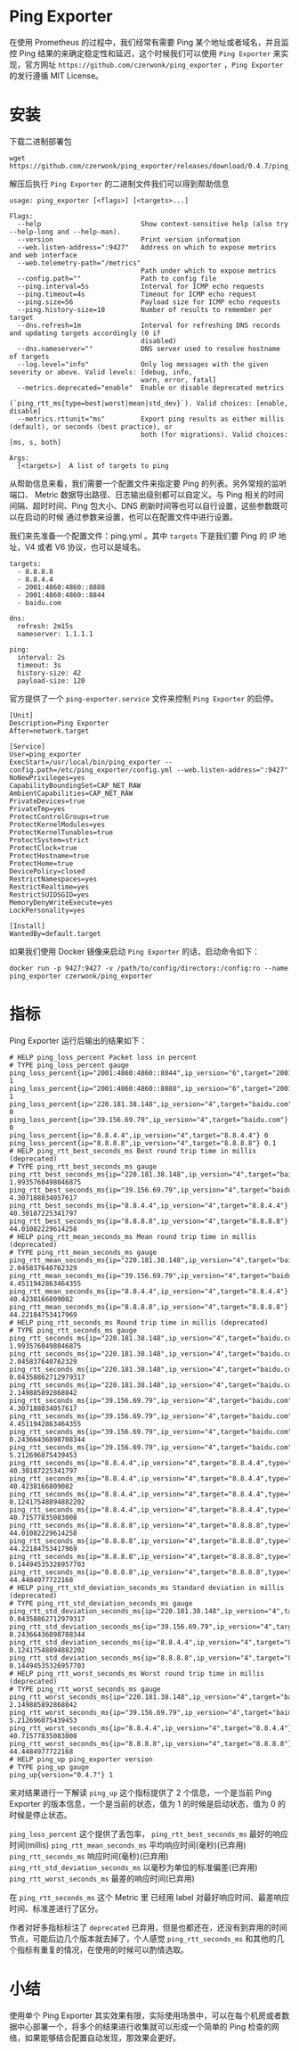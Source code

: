 # Ping Exporter

在使用 Prometheus 的过程中，我们经常有需要 Ping 某个地址或者域名，并且监控 Ping 结果的来确定稳定性和延迟，这个时候我们可以使用 `Ping Exporter` 来实现，官方网址 `https://github.com/czerwonk/ping_exporter` ，`Ping Exporter` 的发行遵循 MIT License。


# 安装
下载二进制部署包 

```
wget https://github.com/czerwonk/ping_exporter/releases/download/0.4.7/ping_exporter_0.4.7_linux_amd64.tar.gz
```

解压后执行 `Ping Exporter` 的二进制文件我们可以得到帮助信息

```
usage: ping_exporter [<flags>] [<targets>...]

Flags:
  --help                         Show context-sensitive help (also try --help-long and --help-man).
  --version                      Print version information
  --web.listen-address=":9427"   Address on which to expose metrics and web interface
  --web.telemetry-path="/metrics"
                                 Path under which to expose metrics
  --config.path=""               Path to config file
  --ping.interval=5s             Interval for ICMP echo requests
  --ping.timeout=4s              Timeout for ICMP echo request
  --ping.size=56                 Payload size for ICMP echo requests
  --ping.history-size=10         Number of results to remember per target
  --dns.refresh=1m               Interval for refreshing DNS records and updating targets accordingly (0 if
                                 disabled)
  --dns.nameserver=""            DNS server used to resolve hostname of targets
  --log.level="info"             Only log messages with the given severity or above. Valid levels: [debug, info,
                                 warn, error, fatal]
  --metrics.deprecated="enable"  Enable or disable deprecated metrics
                                 (`ping_rtt_ms{type=best|worst|mean|std_dev}`). Valid choices: [enable, disable]
  --metrics.rttunit="ms"         Export ping results as either millis (default), or seconds (best practice), or
                                 both (for migrations). Valid choices: [ms, s, both]

Args:
  [<targets>]  A list of targets to ping
```

从帮助信息来看，我们需要一个配置文件来指定要 Ping 的列表。另外常规的监听端口、 Metric 数据导出路径、日志输出级别都可以自定义。与 Ping 相关的时间间隔、超时时间、Ping 包大小、DNS 刷新时间等也可以自行设置，这些参数既可以在启动的时候 通过参数来设置，也可以在配置文件中进行设置。

我们来先准备一个配置文件：ping.yml 。其中 `targets` 下是我们要 Ping 的 IP 地址，V4 或者 V6 协议，也可以是域名。
```
targets:
  - 8.8.8.8
  - 8.8.4.4
  - 2001:4860:4860::8888
  - 2001:4860:4860::8844
  - baidu.com

dns:
  refresh: 2m15s
  nameserver: 1.1.1.1

ping:
  interval: 2s
  timeout: 3s
  history-size: 42
  payload-size: 120
```

官方提供了一个 `ping-exporter.service` 文件来控制 `Ping Exporter` 的启停。

```
[Unit]
Description=Ping Exporter
After=network.target

[Service]
User=ping_exporter
ExecStart=/usr/local/bin/ping_exporter --config.path=/etc/ping_exporter/config.yml --web.listen-address=":9427"
NoNewPrivileges=yes
CapabilityBoundingSet=CAP_NET_RAW
AmbientCapabilities=CAP_NET_RAW
PrivateDevices=true
PrivateTmp=yes
ProtectControlGroups=true
ProtectKernelModules=yes
ProtectKernelTunables=true
ProtectSystem=strict
ProtectClock=true
ProtectHostname=true
ProtectHome=true
DevicePolicy=closed
RestrictNamespaces=yes
RestrictRealtime=yes
RestrictSUIDSGID=yes
MemoryDenyWriteExecute=yes
LockPersonality=yes

[Install]
WantedBy=default.target
```

如果我们使用 Docker 镜像来启动 `Ping Exporter` 的话，启动命令如下：

```
docker run -p 9427:9427 -v /path/to/config/directory:/config:ro --name ping_exporter czerwonk/ping_exporter

```


# 指标

Ping Exporter 运行后输出的结果如下：
```
# HELP ping_loss_percent Packet loss in percent
# TYPE ping_loss_percent gauge
ping_loss_percent{ip="2001:4860:4860::8844",ip_version="6",target="2001:4860:4860::8844"} 1
ping_loss_percent{ip="2001:4860:4860::8888",ip_version="6",target="2001:4860:4860::8888"} 1
ping_loss_percent{ip="220.181.38.148",ip_version="4",target="baidu.com"} 0
ping_loss_percent{ip="39.156.69.79",ip_version="4",target="baidu.com"} 0
ping_loss_percent{ip="8.8.4.4",ip_version="4",target="8.8.4.4"} 0
ping_loss_percent{ip="8.8.8.8",ip_version="4",target="8.8.8.8"} 0.1
# HELP ping_rtt_best_seconds_ms Best round trip time in millis (deprecated)
# TYPE ping_rtt_best_seconds_ms gauge
ping_rtt_best_seconds_ms{ip="220.181.38.148",ip_version="4",target="baidu.com"} 1.9935760498046875
ping_rtt_best_seconds_ms{ip="39.156.69.79",ip_version="4",target="baidu.com"} 4.307188034057617
ping_rtt_best_seconds_ms{ip="8.8.4.4",ip_version="4",target="8.8.4.4"} 40.30187225341797
ping_rtt_best_seconds_ms{ip="8.8.8.8",ip_version="4",target="8.8.8.8"} 44.01082229614258
# HELP ping_rtt_mean_seconds_ms Mean round trip time in millis (deprecated)
# TYPE ping_rtt_mean_seconds_ms gauge
ping_rtt_mean_seconds_ms{ip="220.181.38.148",ip_version="4",target="baidu.com"} 2.045837640762329
ping_rtt_mean_seconds_ms{ip="39.156.69.79",ip_version="4",target="baidu.com"} 4.4511942863464355
ping_rtt_mean_seconds_ms{ip="8.8.4.4",ip_version="4",target="8.8.4.4"} 40.4238166809082
ping_rtt_mean_seconds_ms{ip="8.8.8.8",ip_version="4",target="8.8.8.8"} 44.22184753417969
# HELP ping_rtt_seconds_ms Round trip time in millis (deprecated)
# TYPE ping_rtt_seconds_ms gauge
ping_rtt_seconds_ms{ip="220.181.38.148",ip_version="4",target="baidu.com",type="best"} 1.9935760498046875
ping_rtt_seconds_ms{ip="220.181.38.148",ip_version="4",target="baidu.com",type="mean"} 2.045837640762329
ping_rtt_seconds_ms{ip="220.181.38.148",ip_version="4",target="baidu.com",type="std_dev"} 0.04358862712979317
ping_rtt_seconds_ms{ip="220.181.38.148",ip_version="4",target="baidu.com",type="worst"} 2.149885892868042
ping_rtt_seconds_ms{ip="39.156.69.79",ip_version="4",target="baidu.com",type="best"} 4.307188034057617
ping_rtt_seconds_ms{ip="39.156.69.79",ip_version="4",target="baidu.com",type="mean"} 4.4511942863464355
ping_rtt_seconds_ms{ip="39.156.69.79",ip_version="4",target="baidu.com",type="std_dev"} 0.24366436898708344
ping_rtt_seconds_ms{ip="39.156.69.79",ip_version="4",target="baidu.com",type="worst"} 5.212696075439453
ping_rtt_seconds_ms{ip="8.8.4.4",ip_version="4",target="8.8.4.4",type="best"} 40.30187225341797
ping_rtt_seconds_ms{ip="8.8.4.4",ip_version="4",target="8.8.4.4",type="mean"} 40.4238166809082
ping_rtt_seconds_ms{ip="8.8.4.4",ip_version="4",target="8.8.4.4",type="std_dev"} 0.12417548894882202
ping_rtt_seconds_ms{ip="8.8.4.4",ip_version="4",target="8.8.4.4",type="worst"} 40.71577835083008
ping_rtt_seconds_ms{ip="8.8.8.8",ip_version="4",target="8.8.8.8",type="best"} 44.01082229614258
ping_rtt_seconds_ms{ip="8.8.8.8",ip_version="4",target="8.8.8.8",type="mean"} 44.22184753417969
ping_rtt_seconds_ms{ip="8.8.8.8",ip_version="4",target="8.8.8.8",type="std_dev"} 0.14494535326957703
ping_rtt_seconds_ms{ip="8.8.8.8",ip_version="4",target="8.8.8.8",type="worst"} 44.4484977722168
# HELP ping_rtt_std_deviation_seconds_ms Standard deviation in millis (deprecated)
# TYPE ping_rtt_std_deviation_seconds_ms gauge
ping_rtt_std_deviation_seconds_ms{ip="220.181.38.148",ip_version="4",target="baidu.com"} 0.04358862712979317
ping_rtt_std_deviation_seconds_ms{ip="39.156.69.79",ip_version="4",target="baidu.com"} 0.24366436898708344
ping_rtt_std_deviation_seconds_ms{ip="8.8.4.4",ip_version="4",target="8.8.4.4"} 0.12417548894882202
ping_rtt_std_deviation_seconds_ms{ip="8.8.8.8",ip_version="4",target="8.8.8.8"} 0.14494535326957703
# HELP ping_rtt_worst_seconds_ms Worst round trip time in millis (deprecated)
# TYPE ping_rtt_worst_seconds_ms gauge
ping_rtt_worst_seconds_ms{ip="220.181.38.148",ip_version="4",target="baidu.com"} 2.149885892868042
ping_rtt_worst_seconds_ms{ip="39.156.69.79",ip_version="4",target="baidu.com"} 5.212696075439453
ping_rtt_worst_seconds_ms{ip="8.8.4.4",ip_version="4",target="8.8.4.4"} 40.71577835083008
ping_rtt_worst_seconds_ms{ip="8.8.8.8",ip_version="4",target="8.8.8.8"} 44.4484977722168
# HELP ping_up ping_exporter version
# TYPE ping_up gauge
ping_up{version="0.4.7"} 1
```

来对结果进行一下解读
`ping_up` 这个指标提供了 2 个信息，一个是当前 Ping Exporter 的版本信息，一个是当前的状态，值为 1 的时候是启动状态，值为 0 的时候是停止状态。


`ping_loss_percent` 这个提供了丢包率，
`ping_rtt_best_seconds_ms` 最好的响应时间(millis)
`ping_rtt_mean_seconds_ms` 平均响应时间(毫秒)(已弃用)
`ping_rtt_seconds_ms` 响应时间(毫秒)(已弃用)
`ping_rtt_std_deviation_seconds_ms` 以毫秒为单位的标准偏差(已弃用)
`ping_rtt_worst_seconds_ms` 最差的响应时间(已弃用)

在 `ping_rtt_seconds_ms` 这个 Metric 里 已经用 label 对最好响应时间、最差响应时间、标准差进行了区分。

作者对好多指标标注了 `deprecated`  已弃用，但是也都还在，还没有到弃用的时间节点，可能后边几个版本就去掉了，个人感觉 `ping_rtt_seconds_ms` 和其他的几个指标有重复的情况，在使用的时候可以酌情选取。

# 小结

使用单个 Ping Exporter 其实效果有限，实际使用场景中，可以在每个机房或者数据中心部署一个，将多个的结果进行收集就可以形成一个简单的 Ping 检查的网络，如果能够结合配置自动发现，那效果会更好。